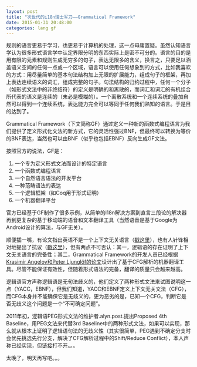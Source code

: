 ```yaml
---
layout: post
title: "次世代的i18n瑞士军刀——Grammatical Framework"
date: 2015-01-31 20:48:00
categories: lang gf
---
```


规则的语言更易于学习，也更易于计算机的处理，这一点毋庸置疑。虽然认知语言学认为很多形式语言学中认定界限分明的东西实际上是密不可分的。语言的目的是用有限的元素和规则生成无穷多的句子，表达无限多的含义，换言之，只要足以涵盖语义空间的任何一点或一个区域，语言可以使用任何想象到的方式，比如我喜欢的方式：用尽量简单的基本句法结构加上无限的扩展能力，组成句子的框架，再加上表达连续语义的词汇，组成完整的句子。句法结构的归约过程中，任何一个分子（如形式文法中的非终结符）的定义是明确的和离散的，而词汇和词汇的有机组合所代表的语义是连续的（未必是模糊的）。一个离散系统和一个连续系统的叠加自然可以得到一个连续系统，表达能力完全可以等同于任何我们熟知的语言。于是目的达到了。

Grammatical Framework（下文简称GF）通过定义一种新的函数式编程语言为我们提供了定义形式化文法的新方式，它的灵活性强过BNF，但最终可以转换为等价的BNF表达，当然也可以由BNF（似乎也包括EBNF）反向生成GF文法。

按照官方的说法，GF是：

1. 一个专为定义形式文法而设计的特定语言
2. 一个函数式编程语言
3. 一个自然语言语法的开发平台
4. 一种范畴语法的表达
5. 一个逻辑框架（如Coq用于形式证明）
6. 一个机器翻译平台

官方已经基于GF制作了很多示例，从简单的i18n解决方案到直言三段论的解决器再到更复杂的基于移动端的语音和文本翻译工具（当然语音是基于Google为Android设计的算法，与GF无关）。

顺便插一嘴，有论文指出英语不是一个上下文无关语言（[戳这里](http://www.eecs.harvard.edu/~shieber/Biblio/Papers/shieber85.pdf)），也有人针锋相对地提出了抗议（[戳这里](http://delivery.acm.org/10.1145/980000/970173/p182-pullum.pdf?ip=58.34.229.32&id=970173&acc=OPEN&key=4D4702B0C3E38B35%2E4D4702B0C3E38B35%2E4D4702B0C3E38B35%2E6D218144511F3437&CFID=623058025&CFTOKEN=27801323&__acm__=1422733954_e785ca985e3c686afdf865b74d806ceb)），但有两点不可否认：其一，逻辑语的存在证明了上下文无关语言的完备性；其二，Grammatical Framework的开发人员已经根据[Krasimir Angelov和Peter Ljunglöf的论文](http://www.aclweb.org/anthology/E/E14/E14-1.pdf#page=394)设计出了基于CFG解析的机器翻译工具。尽管不能保证有效性，但随着形式语法的完备，翻译的质量只会越来越高。

逻辑语官方声称逻辑语是无句法歧义的，他们定义了两种形式文法来试图说明这一点（YACC，EBNF），但我们知道，YACC和EBNF定义上下文无关文法（CFG），而CFG本身并不能确保它是无歧义的，更为恶劣的是，已知一个CFG，判断它是否无歧义这个问题是一个“不可确定问题”。

2011年初，逻辑语PEG形式文法的维护者.alyn.post.提出Proposed 4th Baseline，用PEG文法来代替3rd Baseline中的两种形式文法，如果可以实现，那么就从根本上证明了逻辑语句法的无歧义性（其实很简单，PEG遇到不确定分支时会优先挑选先行分支，解决了CFG解析过程中的Shift/Reduce Conflict），本人声称已经实现，但[链接](http://wiki.call-cc.org/eggref/4/genturfahi)打不开。。。

太晚了，明天再写吧。。。
